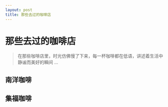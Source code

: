 ```yaml
---
layout: post
title: 那些去过的咖啡店
---
```


# 那些去过的咖啡店

> 在那些咖啡店里，时光仿佛慢了下来，每一杯咖啡都在低语，讲述着生活中静谧而美好的瞬间 ...

## 南洋咖啡

## 集福咖啡
